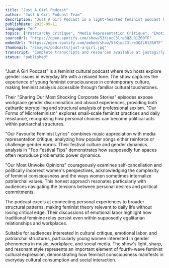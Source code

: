 ```yaml
---
title: "Just A Girl Podcast"
author: "Just A Girl Podcast Team"
description: "Just A Girl Podcast is a light-hearted feminist podcast hosted by two women, using music, workplace, and daily life as entry points to explore gender inequality, patriarchal culture, and micro-resistance. With an intimate, humorous, and satirical style, the content covers workplace gender discrimination, feminist lyric analysis, holiday culture critique, and everyday micro-feminist practices. With a Spotify rating of 4.9 (32 reviews), it's quite popular among young generation feminist podcasts."
publishDate: 2025-09-11
language: "en"
topics: ["Patriarchy Critique", "Media Representation Critique", "Emotional Labor"]
sourceUrl: "https://open.spotify.com/show/53XjocC3lre3QZLR1Z60TF"
embedUrl: "https://open.spotify.com/embed/show/53XjocC3lre3QZLR1Z60TF"
thumbnail: "/images/podcasts/just-a-girl.jpg"
transcript: "Complete transcripts and resources available at justagirlpod@gmail.com or Instagram @justagirlpod"
status: "published"
---
```


"Just A Girl Podcast" is a feminist cultural podcast where two hosts explore gender issues in everyday life with a relaxed tone. The show captures the experience of young feminist consciousness in contemporary culture, making feminist analysis accessible through familiar cultural touchstones.

Their "Sharing Our Most Shocking Corporate Stories" episodes expose workplace gender discrimination and absurd experiences, providing both cathartic storytelling and structural analysis of professional sexism. "Our Forms of Microfeminism" explores small-scale feminist practices and daily resistance, recognizing how personal choices can become political acts within patriarchal structures.

"Our Favourite Feminist Lyrics" combines music appreciation with media representation critique, analyzing how popular songs either reinforce or challenge gender norms. Their festival culture and gender dynamics analysis in "Top Festival Tips" demonstrates how supposedly fun spaces often reproduce problematic power dynamics.

"Our Most Unwoke Opinions" courageously examines self-cancellation and politically incorrect women's perspectives, acknowledging the complexity of feminist consciousness and the ways women sometimes internalize patriarchal values. This honest approach resonates particularly with audiences navigating the tensions between personal desires and political commitments.

The podcast excels at connecting personal experiences to broader structural patterns, making feminist theory relevant to daily life without losing critical edge. Their discussions of emotional labor highlight how traditional feminine roles persist even within supposedly egalitarian relationships and workplaces.

Suitable for audiences interested in cultural critique, emotional labor, and patriarchal structures, particularly young women interested in gender phenomena in music, workplace, and social media. The show's light, sharp, and resonant style represents an important element of fourth-wave feminist cultural expression, demonstrating how feminist consciousness manifests in everyday cultural consumption and social interaction.